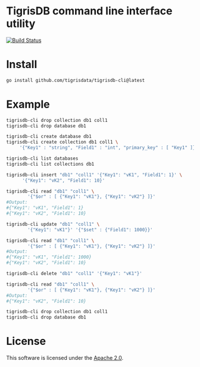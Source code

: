 # TigrisDB command line interface utility

[![Build Status](https://github.com/tigrisdata/tigrisdb/workflows/go-lint/badge.svg)]()

# Install

```sh
go install github.com/tigrisdata/tigrisdb-cli@latest
```

# Example

```sh
tigrisdb-cli drop collection db1 coll1
tigrisdb-cli drop database db1

tigrisdb-cli create database db1
tigrisdb-cli create collection db1 coll1 \
     '{"Key1" : "string", "Field1" : "int", "primary_key" : [ "Key1" ]}'

tigrisdb-cli list databases
tigrisdb-cli list collections db1

tigrisdb-cli insert "db1" "coll1" '{"Key1": "vK1", "Field1": 1}' \
      '{"Key1": "vK2", "Field1": 10}'

tigrisdb-cli read "db1" "coll1" \
		'{"$or" : [ {"Key1": "vK1"}, {"Key1": "vK2"} ]}'
#Output:
#{"Key1": "vK1", "Field1": 1}
#{"Key1": "vK2", "Field1": 10}

tigrisdb-cli update "db1" "coll1" \
		'{"Key1": "vK1"}' '{"$set" : {"Field1": 1000}}'

tigrisdb-cli read "db1" "coll1" \
		'{"$or" : [ {"Key1": "vK1"}, {"Key1": "vK2"} ]}'
#Output:
#{"Key1": "vK1", "Field1": 1000}
#{"Key1": "vK2", "Field1": 10}

tigrisdb-cli delete "db1" "coll1" '{"Key1": "vK1"}'

tigrisdb-cli read "db1" "coll1" \
		'{"$or" : [ {"Key1": "vK1"}, {"Key1": "vK2"} ]}'
#Output:
#{"Key1": "vK2", "Field1": 10}

tigrisdb-cli drop collection db1 coll1
tigrisdb-cli drop database db1
```

# License
This software is licensed under the [Apache 2.0](LICENSE).
